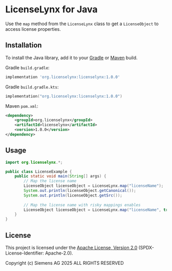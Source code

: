 # LicenseLynx for Java

Use the `map` method from the `LicenseLynx` class to get a `LicenseObject` to access license properties.

## Installation

To install the Java library, add it to your [Gradle](https://gradle.org/) or [Maven](https://maven.apache.org/) build.

Gradle `build.gradle`:

```groovy
implementation 'org.licenselynx:licenselynx:1.0.0'
```

Gradle `build.gradle.kts`:

```kotlin
implementation("org.licenselynx:licenselynx:1.0.0")
```

Maven `pom.xml`:

```xml
<dependency>
    <groupId>org.licenselynx</groupId>
    <artifactId>licenselynx</artifactId>
    <version>1.0.0</version>
</dependency>
```

## Usage

```java
import org.licenselynx.*;

public class LicenseExample {
    public static void main(String[] args) {
        // Map the license name
        LicenseObject licenseObject = LicenseLynx.map("licenseName");
        System.out.println(licenseObject.getCanonical());
        System.out.println(licenseObject.getSrc());
        
        // Map the license name with risky mappings enables
        LicenseObject licenseObject = LicenseLynx.map("licenseName", true);
    }
}
```

## License

This project is licensed under the [Apache License, Version 2.0](../LICENSE.md) (SPDX-License-Identifier: Apache-2.0).

Copyright (c) Siemens AG 2025 ALL RIGHTS RESERVED
